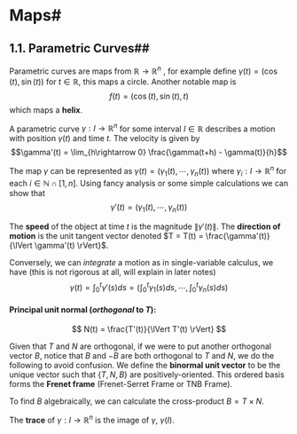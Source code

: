 # Maps#

## 1.1. Parametric Curves##
Parametric curves are maps from $\mathbb{R} \rightarrow \mathbb{R}^{n}$ , for example define $\gamma(t) = (\cos(t), \sin(t))$ for 
$t\in\mathbb{R}$, this maps a circle. Another notable map is
$$f(t) = (\cos(t), \sin(t), t)$$
which maps a __helix__.

A parametric curve $\gamma : I \rightarrow \mathbb{R}^n$ for some interval $I \in \mathbb{R}$ describes a motion with position $\gamma(t)$ and time $t$. 
The velocity is given by 
$$\gamma'(t) = \lim_{h\rightarrow 0} \frac{\gamma(t+h) - \gamma(t)}{h}$$

The map $\gamma$ can be represented as $\gamma(t) = (\gamma_1(t), \cdots, \gamma_n(t))$ where $\gamma_{i} : I \rightarrow \mathbb{R}^n$  for each $i \in \mathbb{N} \cap [1, n]$. Using fancy analysis or some simple calculations we can show that 
$$ \gamma'(t) = (\gamma_1(t), \cdots, \gamma_n(t))$$

The __speed__ of the object at time $t$ is the magnitude $\lVert \gamma'(t) \rVert$.
The __direction of motion__ is the unit tangent vector denoted $T = T(t) = \frac{\gamma'(t)}{\lVert \gamma'(t) \rVert}$.

Conversely, we can _integrate_ a motion as in single-variable calculus, we have (this is not rigorous at all, will explain in later notes)
$$\gamma(t) = \int_{0}^{t} \gamma'(s) ds = \Bigg(\int_{0}^{t} \gamma_1(s) ds, \cdots, \int_{0}^{t} \gamma_n(s) ds \Bigg)$$

#### Principal unit normal (_orthogonal_ to $T$): ####
$$ N(t) = \frac{T'(t)}{\lVert T'(t) \rVert} $$

Given that $T$ and $N$ are orthogonal, if we were to put another orthogonal vector $B$, notice that $B$ and $-B$ are both orthogonal to $T$ and $N$, we do the following to avoid confusion. 
We define the __binormal unit vector__ to be the unique vector such that $\{ T, N, B \}$ are positively-oriented. This ordered basis forms the __Frenet frame__ (Frenet-Serret Frame or TNB Frame).

To find $B$ algebraically, we can calculate the cross-product $B = T \times N$.

The __trace__ of $\gamma : I \rightarrow \mathbb{R}^n$ is the image of $\gamma$, $\gamma(I)$. 

		